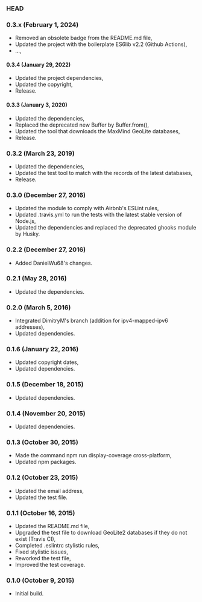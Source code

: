 ### HEAD

### 0.3.x (February 1, 2024)

  * Removed an obsolete badge from the README.md file,
  * Updated the project with the boilerplate ES6lib v2.2 (Github Actions),
  * ...,


#### 0.3.4 (January 29, 2022)

  * Updated the project dependencies,
  * Updated the copyright,
  * Release.


#### 0.3.3 (January 3, 2020)

  * Updated the dependencies,
  * Replaced the deprecated new Buffer by Buffer.from(),
  * Updated the tool that downloads the MaxMind GeoLite databases,
  * Release.


### 0.3.2 (March 23, 2019)

  * Updated the dependencies,
  * Updated the test tool to match with the records of the latest databases,
  * Release.


### 0.3.0 (December 27, 2016)

  * Updated the module to comply with Airbnb's ESLint rules,
  * Updated .travis.yml to run the tests with the latest stable version of Node.js,
  * Updated the dependencies and replaced the deprecated ghooks module by Husky.


### 0.2.2 (December 27, 2016)

  * Added DanielWu68's changes.


### 0.2.1 (May 28, 2016)

  * Updated the dependencies.


### 0.2.0 (March 5, 2016)

  * Integrated DimitryM's branch (addition for ipv4-mapped-ipv6 addresses),
  * Updated dependencies.


### 0.1.6 (January 22, 2016)

  * Updated copyright dates,
  * Updated dependencies.


### 0.1.5 (December 18, 2015)

  * Updated dependencies.


### 0.1.4 (November 20, 2015)

  * Updated dependencies.


### 0.1.3 (October 30, 2015)

  * Made the command npm run display-coverage cross-platform,
  * Updated npm packages.


### 0.1.2 (October 23, 2015)

  * Updated the email address,
  * Updated the test file.


### 0.1.1 (October 16, 2015)

  * Updated the README.md file,
  * Upgraded the test file to download GeoLite2 databases if they do not exist (Travis CI),
  * Completed .eslintrc stylistic rules,
  * Fixed stylistic issues,
  * Reworked the test file,
  * Improved the test coverage.


### 0.1.0 (October 9, 2015)

  * Initial build.
